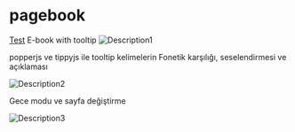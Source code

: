 # pagebook
[Test](https://www.kuyza.com/dashboard/EnglishStory/twit/index.html)
E-book with tooltip
![Description1](https://github.com/CambelFatih/pagebook/assets/79880394/248f17c9-e4a0-4d52-879f-41c83bad7c5f)

popperjs ve tippyjs ile tooltip  kelimelerin Fonetik karşılığı, seselendirmesi ve açıklaması

![Description2](https://github.com/CambelFatih/pagebook/assets/79880394/34567f66-2b72-4e0b-8e16-15e339cd769c)

Gece modu ve sayfa değiştirme 

![Description3](https://github.com/CambelFatih/pagebook/assets/79880394/85cd443f-b383-4ba5-9a1c-65d35d405007)
